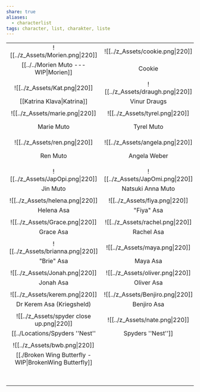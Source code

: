 ```yaml
---
share: true
aliases:
  - characterlist
tags: character, list, charakter, liste
---
```


|                                 |                       |                                           |
|:-------------------------------:|:---------------------:|:-----------------------------------------:|
|      ![[../z_Assets/Morien.png\|220]]       | ![[../z_Assets/cookie.png\|220]]  |          ![[../z_Assets/Sebastian.png\|220]]          |
| [[../../Morien Muto --- WIP\|Morien]] |        Cookie         |     [[./Sebastian Gareth\|Sebastian]]      |
|                                 |                       |                                           |
|        ![[../z_Assets/Kat.png\|220]]        | ![[../z_Assets/draugh.png\|220]]  |            ![[../z_Assets/jacob.png\|220]]            |
|   [[Katrina Klava\|Katrina]]    |     Vinur Draugs      |       [[./Jacob Asa --- WIP\|Jacob]]        |
|                                 |                       |                                           |
|       ![[../z_Assets/marie.png\|220]]       |  ![[../z_Assets/tyrel.png\|220]]  |           ![[../z_Assets/valval.png\|220]]            |
|           Marie Muto            |      Tyrel Muto       |    [[./Valerius Asa --- WIP\|Valerius]]     |
|                                 |                       |                                           |
|        ![[../z_Assets/ren.png\|220]]        | ![[../z_Assets/angela.png\|220]]  |           ![[../z_Assets/nesrin.png\|220]]            |
|            Ren Muto             |     Angela Weber      | [[./Nesrin ''Nessie'' Asa --- WIP\|Nessie]] |
|                                 |                       |                                           |
|      ![[../z_Assets/JapOpi.png\|220]]       | ![[../z_Assets/JapOmi.png\|220]]  |           ![[../z_Assets/nanami1.png\|220]]           |
|            Jin Muto             |   Natsuki Anna Muto   |                  Nanami                   |
|                                 |                       |                                           |
|      ![[../z_Assets/helena.png\|220]]       |  ![[../z_Assets/fiya.png\|220]]   |            ![[../z_Assets/lyra.png\|220]]             |
|           Helena Asa            |      "Fiya" Asa       |                 Lyra Asa                  |
|                                 |                       |                                           |
|       ![[../z_Assets/Grace.png\|220]]       | ![[../z_Assets/rachel.png\|220]]  |            ![[../z_Assets/emily.png\|220]]            |
|            Grace Asa            |      Rachel Asa       |                 Emily Asa                 |
|                                 |                       |                                           |
|      ![[../z_Assets/brianna.png\|220]]      |  ![[../z_Assets/maya.png\|220]]   |            ![[../z_Assets/elias.png\|220]]            |
|           "Brie" Asa            |       Maya Asa        |                 Elias Asa                 |
|                                 |                       |                                           |
|       ![[../z_Assets/Jonah.png\|220]]       | ![[../z_Assets/oliver.png\|220]]  |            ![[../z_Assets/cyrus.png\|220]]            |
|            Jonah Asa            |      Oliver Asa       |                 Cyrus Asa                 |
|                                 |                       |                                           |
|       ![[../z_Assets/kerem.png\|220]]       | ![[../z_Assets/Benjiro.png\|220]] |           ![[../z_Assets/yonatan.png\|220]]           |
|    Dr Kerem Asa (Kriegsheld)    |      Benjiro Asa      |                Yonatan Asa                |
|                                 |                       |                                           |
|  ![[../z_Assets/spyder close up.png\|220]]  |  ![[../z_Assets/nate.png\|220]]   |            ![[../z_Assets/Natasha.png\|220]]            |
|      [[../Locations/Spyders ''Nest''|Spyders ''Nest'']]       | Nathanael Gerbenrodt  |             Natasha Grigorev              |
|                                 |                       |                                           |
|   ![[../z_Assets/bwb.png\|220]]           |                       |                                           |
| [[./Broken Wing Butterfly - WIP\|BrokenWing Butterfly]] |                       |                                           |
|                                 |                       |                                           |
|                                 |                       |                                           |
|                                 |                       |                                           |
|                                 |                       |                                           |
|                                 |                       |                                           |
|                                 |                       |                                           |
|                                 |                       |                                           |
|                                 |                       |                                           |